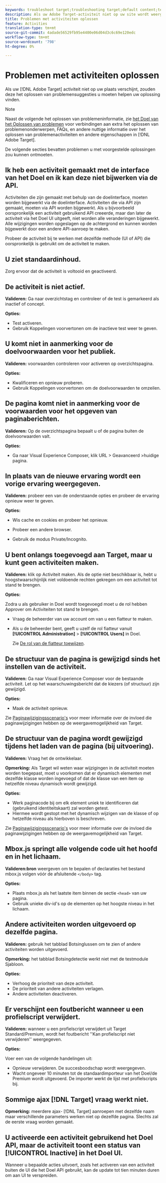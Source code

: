 ```yaml
---
keywords: troubleshoot target;troubleshooting target;default content;test not live;activity not live;targeting not working;previous experience displays;cannot create activities;can't create activities;create activities;page structure changed;page structure modified;error message;error delete profile script;ajax not working
description: Als uw Adobe Target-activiteit niet op uw site wordt weergegeven, kunt u met deze suggesties voor probleemoplossing beter een oplossing vinden.
title: Problemen met activiteiten oplossen
feature: Activities
translation-type: tm+mt
source-git-commit: 4adade56529fb95e4400e06d04d3c6c69e120edc
workflow-type: tm+mt
source-wordcount: '798'
ht-degree: 0%

---
```



# Problemen met activiteiten oplossen

Als uw [!DNL Adobe Target] activiteit niet op uw plaats verschijnt, zouden deze het oplossen van problemensuggesties u moeten helpen uw oplossing vinden.

>[!NOTE]
>
>Naast de volgende het oplossen van problemeninformatie, zie [het Doel van het Oplossen van problemen](/help/r-troubleshooting-target/troubleshooting-target.md#reference_A9DB82675D044BD8861F6752A4EE6839) voor verbindingen aan extra het oplossen van problemenonderwerpen, FAQs, en andere nuttige informatie over het oplossen van problemenactiviteiten en andere eigenschappen in [!DNL Adobe Target].

De volgende secties bevatten problemen u met voorgestelde oplossingen zou kunnen ontmoeten.

## Ik heb een activiteit gemaakt met de interface van het Doel en ik kan deze niet bijwerken via de API.

Activiteiten die zijn gemaakt met behulp van de doelinterface, moeten worden bijgewerkt via de doelinterface. Activiteiten die via API zijn gemaakt, moeten via API worden bijgewerkt. Als u bijvoorbeeld oorspronkelijk een activiteit gebruikend API creeerde, maar dan later de activiteit via het Doel UI uitgeeft, niet worden alle veranderingen bijgewerkt. Alle wijzigingen worden opgeslagen op de achtergrond en kunnen worden bijgewerkt door een andere API-aanroep te maken.

Probeer de activiteit bij te werken met dezelfde methode (UI of API) die oorspronkelijk is gebruikt om de activiteit te maken.

## U ziet standaardinhoud.

Zorg ervoor dat de activiteit is voltooid en geactiveerd.

## De activiteit is niet actief.

**Valideren:** Ga naar overzichtstag en controleer of de test is gemarkeerd als inactief of concept.

**Opties:**

* Test activeren.
* Gebruik Koppelingen voorvertonen om de inactieve test weer te geven.

## U komt niet in aanmerking voor de doelvoorwaarden voor het publiek.

**Valideren:** voorwaarden controleren voor activeren op overzichtspagina.

**Opties:**

* Kwalificeren en opnieuw proberen.
* Gebruik Koppelingen voorvertonen om de doelvoorwaarden te omzeilen.

## De pagina komt niet in aanmerking voor de voorwaarden voor het opgeven van paginaberichten.

**Valideren:** Op de overzichtspagina bepaalt u of de pagina buiten de doelvoorwaarden valt.

**Opties:**

* Ga naar Visual Experience Composer, klik URL \> Geavanceerd \>huidige pagina.

## In plaats van de nieuwe ervaring wordt een vorige ervaring weergegeven.

**Valideren:** probeer een van de onderstaande opties en probeer de ervaring opnieuw weer te geven.

**Opties:**

* Wis cache en cookies en probeer het opnieuw.

* Probeer een andere browser.
* Gebruik de modus Private/Incognito.

## U bent onlangs toegevoegd aan Target, maar u kunt geen activiteiten maken.

**Valideren:** klik op Activiteit maken. Als de optie niet beschikbaar is, hebt u hoogstwaarschijnlijk niet voldoende rechten gekregen om een activiteit tot stand te brengen.

**Opties:**

Zodra u als gebruiker in Doel wordt toegevoegd moet u de rol hebben Approver om Activiteiten tot stand te brengen.

* Vraag de beheerder van uw account om van u een fiatteur te maken.
* Als u de beheerder bent, geeft u uzelf de rol fiatteur vanuit **[!UICONTROL Administration]** > **[!UICONTROL Users]** in Doel.

   Zie [De rol van de fiatteur toewijzen](/help/administrating-target/start-target.md#task_15CAA437A71444E2932B333D5E66A3C7).

## De structuur van de pagina is gewijzigd sinds het instellen van de activiteit.

**Valideren:** Ga naar Visual Experience Composer voor de bestaande activiteit. Let op het waarschuwingsbericht dat de kiezers (of structuur) zijn gewijzigd.

**Opties:**

* Maak de activiteit opnieuw.

Zie [Paginawijzigingsscenario&#39;s](/help/c-experiences/c-visual-experience-composer/r-troubleshoot-composer/vec-scenarios.md#concept_A458A95F65B4401588016683FB1694DB) voor meer informatie over de invloed die paginawijzigingen hebben op de weergavemogelijkheid van Target.

## De structuur van de pagina wordt gewijzigd tijdens het laden van de pagina (bij uitvoering).

**Valideren:** Vraag het de ontwikkelaar.

**Opmerking:** Als Target wil weten waar wijzigingen in de activiteit moeten worden toegepast, moet u voorkomen dat er dynamisch elementen met dezelfde klasse worden ingevoegd of dat de klasse van een item op hetzelfde niveau dynamisch wordt gewijzigd.

**Opties:**

* Werk paginacode bij om elk element uniek te identificeren dat (gebruikend identiteitskaart) zal worden getest.
* Hiermee wordt gestopt met het dynamisch wijzigen van de klasse of op hetzelfde niveau als hierboven is beschreven.

Zie [Paginawijzigingsscenario&#39;s](/help/c-experiences/c-visual-experience-composer/r-troubleshoot-composer/vec-scenarios.md#concept_A458A95F65B4401588016683FB1694DB) voor meer informatie over de invloed die paginawijzigingen hebben op de weergavemogelijkheid van Target.

## Mbox.js springt alle volgende code uit het hoofd en in het lichaam.

**Valideren:bron** weergeven om te bepalen of declaraties het bestand mbox.js volgen vóór de afsluitende  `</body>` tag.

**Opties:**

* Plaats mbox.js als het laatste item binnen de sectie `<head>` van uw pagina.
* Gebruik unieke div-id&#39;s op de elementen op het hoogste niveau in het lichaam.

## Andere activiteiten worden uitgevoerd op dezelfde pagina.

**Valideren:** gebruik het tabblad Botsinglussen om te zien of andere activiteiten worden uitgevoerd.

**Opmerking:** het tabblad Botsingdetectie werkt niet met de testmodule Sjabloon.

**Opties:**

* Verhoog de prioriteit van deze activiteit.
* De prioriteit van andere activiteiten verlagen.
* Andere activiteiten deactiveren.

## Er verschijnt een foutbericht wanneer u een profielscript verwijdert.

**Valideren:** wanneer u een profielscript verwijdert uit Target Standard/Premium, wordt het foutbericht &#39;&#39;Kan profielscript niet verwijderen&#39;&#39; weergegeven.

**Opties:**

Voer een van de volgende handelingen uit:

* Opnieuw verwijderen. De succesboodschap wordt weergegeven.
* Wacht ongeveer 10 minuten tot de standaardimporteur van het Doel/de Premium wordt uitgevoerd. De importer werkt de lijst met profielscripts bij.

## Sommige ajax [!DNL Target] vraag werkt niet.

**Opmerking:** meerdere ajax- [!DNL Target] aanroepen met dezelfde naam maar verschillende parameters werken niet op dezelfde pagina. Slechts zal de eerste vraag worden gemaakt.

## U activeerde een activiteit gebruikend het Doel API, maar de activiteit toont een status van [!UICONTROL Inactive] in het Doel UI.

Wanneer u bepaalde acties uitvoert, zoals het activeren van een activiteit buiten de UI die het Doel API gebruikt, kan de update tot tien minuten duren om aan UI te verspreiden.